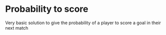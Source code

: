 # Probability to score
Very basic solution to give the probability of a player to score a goal in their next match
